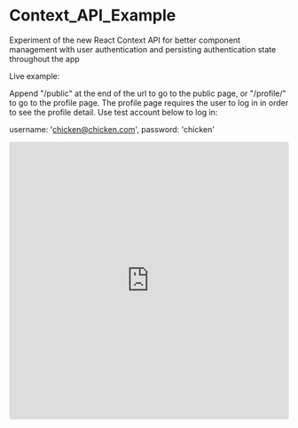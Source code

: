 # Context_API_Example
Experiment of the new React Context API for better component management with user authentication and persisting authentication state throughout the app


Live example:

Append "/public" at the end of the url to go to the public page, or "/profile/" to go to the profile page.
The profile page requires the user to log in in order to see the profile detail. Use test account below to log in:

username: 'chicken@chicken.com',
password: 'chicken'

<iframe src="https://codesandbox.io/embed/jv659x8q23" style="width:100%; height:500px; border:0; border-radius: 4px; overflow:hidden;" sandbox="allow-modals allow-forms allow-popups allow-scripts allow-same-origin"></iframe>
